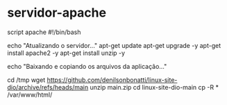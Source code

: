 # servidor-apache
script apache
#!/bin/bash

echo "Atualizando o servidor..."
apt-get update
apt-get upgrade -y
apt-get install apache2 -y
apt-get install unzip -y


echo "Baixando e copiando os arquivos da aplicação..."

cd /tmp
wget https://github.com/denilsonbonatti/linux-site-dio/archive/refs/heads/main
unzip main.zip
cd linux-site-dio-main
cp -R * /var/www/html/

